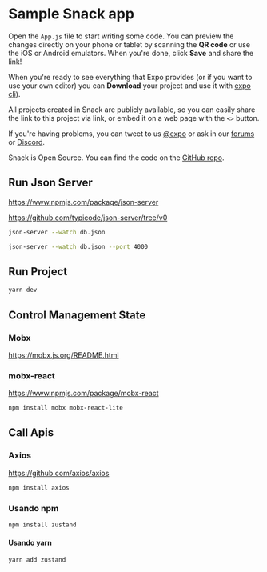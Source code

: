 # Sample Snack app

Open the `App.js` file to start writing some code. You can preview the changes directly on your phone or tablet by scanning the **QR code** or use the iOS or Android emulators. When you're done, click **Save** and share the link!

When you're ready to see everything that Expo provides (or if you want to use your own editor) you can **Download** your project and use it with [expo cli](https://docs.expo.dev/get-started/installation/#expo-cli)).

All projects created in Snack are publicly available, so you can easily share the link to this project via link, or embed it on a web page with the `<>` button.

If you're having problems, you can tweet to us [@expo](https://twitter.com/expo) or ask in our [forums](https://forums.expo.dev/c/expo-dev-tools/61) or [Discord](https://chat.expo.dev/).

Snack is Open Source. You can find the code on the [GitHub repo](https://github.com/expo/snack).





## Run Json Server

https://www.npmjs.com/package/json-server

https://github.com/typicode/json-server/tree/v0

```bash
json-server --watch db.json
```

```bash
json-server --watch db.json --port 4000
```

## Run Project 

```bash
yarn dev  
```



## Control Management State

### Mobx

https://mobx.js.org/README.html

### mobx-react

https://www.npmjs.com/package/mobx-react


```bash
npm install mobx mobx-react-lite
```

## Call Apis

### Axios

https://github.com/axios/axios


```bash
npm install axios
```


### Usando npm
```bash
npm install zustand
```

#### Usando yarn
```bash
yarn add zustand
```
